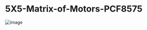 # 5X5-Matrix-of-Motors-PCF8575

![image](https://user-images.githubusercontent.com/55328714/127286148-835636e9-ab5f-470e-9dea-20031b790cd5.png)
